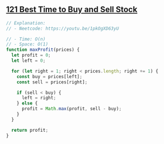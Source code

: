## [121 Best Time to Buy and Sell Stock](https://leetcode.com/problems/best-time-to-buy-and-sell-stock/description/)

<!-- notecardId: 1759080560380 -->

```js
// Explanation:
// - Neetcode: https://youtu.be/1pkOgXD63yU

// - Time: O(n)
// - Space: O(1)
function maxProfit(prices) {
  let profit = 0;
  let left = 0;

  for (let right = 1; right < prices.length; right += 1) {
    const buy = prices[left];
    const sell = prices[right];

    if (sell < buy) {
      left = right;
    } else {
      profit = Math.max(profit, sell - buy);
    }
  }

  return profit;
}
```
